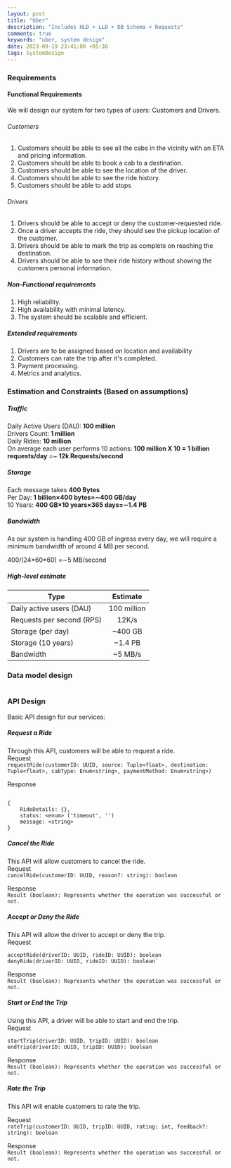 ```yaml
---
layout: post
title: "Uber"
description: "Includes HLD + LLD + DB Schema + Requests"
comments: true
keywords: "uber, system design"
date: 2023-09-19 23:41:00 +05:30
tags: SystemDesign 
---
```


### Requirements

#### Functional Requirements

We will design our system for two types of users: Customers and Drivers.

###### Customers

1. Customers should be able to see all the cabs in the vicinity with an ETA and pricing information.
2. Customers should be able to book a cab to a destination.
3. Customers should be able to see the location of the driver.
4. Customers should be able to see the ride history.
5. Customers should be able to add stops 

###### Drivers

1. Drivers should be able to accept or deny the customer-requested ride.
2. Once a driver accepts the ride, they should see the pickup location of the customer.
3. Drivers should be able to mark the trip as complete on reaching the destination.
4. Drivers should be able to see their ride history without showing the customers personal information. 


##### Non-Functional requirements
1. High reliability.
2. High availability with minimal latency.
3. The system should be scalable and efficient.

##### Extended requirements

1. Drivers are to be assigned based on location and availability
2. Customers can rate the trip after it's completed.
3. Payment processing.
4. Metrics and analytics.

<div class="divider"></div>

### Estimation and Constraints (Based on assumptions)

##### Traffic

Daily Active Users (DAU): **100 million**  
Drivers Count: **1 million**  
Daily Rides: **10 million**  
On average each user performs 10 actions: **100 million X 10 = 1 billion requests/day** =~ **12k Requests/second**  

##### Storage

Each message takes **400 Bytes**  
Per Day: **1 billion×400 bytes=∼400 GB/day**  
10 Years: **400 GB×10 years×365 days=∼1.4 PB**  

##### Bandwidth

As our system is handling 400 GB of ingress every day, we will require a minimum bandwidth of around 4 MB per second.  

400/(24\*60\*60) =∼5 MB/second  

##### High-level estimate

| Type                       | Estimate        | 
| -------------------------- |:---------------:|
|Daily active users (DAU)    |	100 million    |
|Requests per second (RPS)	 |  12K/s          |
|Storage (per day)           |	~400 GB        |
|Storage (10 years)			 |  ~1.4 PB        |
|Bandwidth					 | ~5 MB/s         |

<div class="divider"></div>

### Data model design

<img src="{{site.url}}/assets/images/uber-database.jpg" alt="" />

<div class="divider"></div>

### API Design

Basic API design for our services:<br/>

##### Request a Ride
Through this API, customers will be able to request a ride.<br/>
Request<br/>
```requestRide(customerID: UUID, source: Tuple<float>, destination: Tuple<float>, cabType: Enum<string>, paymentMethod: Enum<string>) ```

Response<br/>
```

{
	RideDetails: {},
	status: <enum> ('timeout', '')
	message: <string>
}

```


##### Cancel the Ride
This API will allow customers to cancel the ride.<br/>
Request<br/>
```cancelRide(customerID: UUID, reason?: string): boolean```

Response<br/>
```Result (boolean): Represents whether the operation was successful or not.```

##### Accept or Deny the Ride
This API will allow the driver to accept or deny the trip.<br/>
Request<br/>
```
acceptRide(driverID: UUID, rideID: UUID): boolean
denyRide(driverID: UUID, rideID: UUID): boolean`
```

Response<br/>
```Result (boolean): Represents whether the operation was successful or not.```

##### Start or End the Trip
Using this API, a driver will be able to start and end the trip.<br/>
Request<br/>
```
startTrip(driverID: UUID, tripID: UUID): boolean
endTrip(driverID: UUID, tripID: UUID): boolean
```

Response<br/>
```Result (boolean): Represents whether the operation was successful or not.```

##### Rate the Trip
This API will enable customers to rate the trip.<br/>

Request<br/>
```rateTrip(customerID: UUID, tripID: UUID, rating: int, feedback?: string): boolean```

Response<br/>
```Result (boolean): Represents whether the operation was successful or not.```



 




